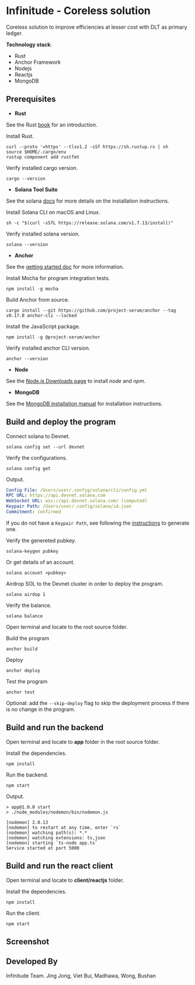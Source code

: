 Infinitude - Coreless solution
===

Coreless solution to improve efficiencies at lesser cost with DLT as primary ledger.

**Technology stack**:
* Rust
* Anchor Framework
* Nodejs
* Reactjs
* MongoDB

## Prerequisites
* **Rust**

See the Rust [book](https://doc.rust-lang.org/book) for an introduction.

Install Rust.
```shen
curl --proto '=https' --tlsv1.2 -sSf https://sh.rustup.rs | sh
source $HOME/.cargo/env
rustup component add rustfmt
```

Verify installed cargo version.
```shen
cargo --version
```

* **Solana Tool Suite**

See the solana [docs](https://docs.solana.com/cli/install-solana-cli-tools) for more details on the installation instructions.

Install Solana CLI on macOS and Linux.
```shen
sh -c "$(curl -sSfL https://release.solana.com/v1.7.13/install)"
```

Verify installed solana version.
```shen
solana --version
```
* **Anchor**

See the [getting started doc](https://project-serum.github.io/anchor/getting-started/installation.html#install-anchor) for more information.

Install Mocha for program integration tests.
```shen
npm install -g mocha
```

Build Anchor from source.
```shen
cargo install --git https://github.com/project-serum/anchor --tag v0.17.0 anchor-cli --locked
```

Install the JavaScript package.
```shen
npm install -g @project-serum/anchor
```

Verify installed anchor CLI version.
```shen
anchor --version
```

* **Node**

See the [Node.js Downloads page](https://nodejs.org/en/download/) to install _node_ and _npm_.

* **MongoDB**

See the [MongoDB installation manual](https://docs.mongodb.com/manual/installation/) for installation instructions.

## Build and deploy the program

Connect solana to Devnet.
```shen
solana config set --url devnet
```

Verify the configurations.
```shen
solana config get
```

Output.
```yaml
Config File: /Users/user/.config/solana/cli/config.yml
RPC URL: https://api.devnet.solana.com 
WebSocket URL: wss://api.devnet.solana.com/ (computed)
Keypair Path: /Users/user/.config/solana/id.json 
Commitment: confirmed 
```

If you do not have a `Keypair Path`, see following the [instructions](https://docs.solana.com/wallet-guide/paper-wallet#seed-phrase-generation) to generate one.

Verify the genereted pubkey.
```shen
solana-keygen pubkey
```

Or get details of an account.
```shen
solana account <pubkey>
```

Airdrop SOL to the Devnet cluster in order to deploy the program.
```shen
solana airdop 1
```

Verify the balance.
```shen
solana balance
```
Open terminal and locate to the root source folder.

Build the program
```shen
anchor build
```

Deploy
```shen
anchor deploy
```

Test the program
```shen
anchor test
```
Optional: add the `--skip-deploy` flag to skip the deployment process if there is no change in the program.

## Build and run the backend

Open terminal and locate to **app** folder in the root source folder.

Install the dependencies.
```shen
npm install
```

Run the backend.
```shen
npm start
```

Output.
```gn
> app@1.0.0 start
> ./node_modules/nodemon/bin/nodemon.js

[nodemon] 2.0.13
[nodemon] to restart at any time, enter `rs`
[nodemon] watching path(s): *.*
[nodemon] watching extensions: ts,json
[nodemon] starting `ts-node app.ts`
Service started at port 5000
```

## Build and run the react client

Open terminal and locate to **client/reactjs** folder.

Install the dependencies.
```shen
npm install
```

Run the client.
```shen
npm start
```

Screenshot
-----

Developed By
------------
Infinitude Team.
Jing Jong, Viet Bui, Madhawa, Wong, Bushan

